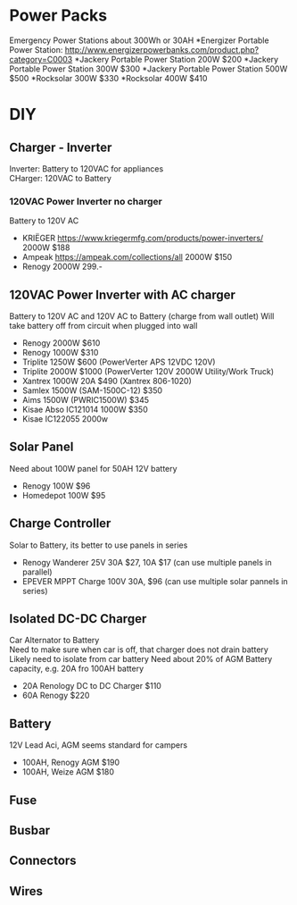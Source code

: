 # Power Packs
Emergency Power Stations about 300Wh or 30AH
*Energizer Portable Power Station: http://www.energizerpowerbanks.com/product.php?category=C0003
*Jackery Portable Power Station 200W $200
*Jackery Portable Power Station 300W $300
*Jackery Portable Power Station 500W $500
*Rocksolar 300W $330
*Rocksolar 400W $410

# DIY

## Charger - Inverter
Inverter: Battery to 120VAC for appliances   
CHarger: 120VAC to Battery  

### 120VAC Power Inverter no charger
Battery to 120V AC
* KRIËGER https://www.kriegermfg.com/products/power-inverters/ 2000W $188
* Ampeak https://ampeak.com/collections/all 2000W $150
* Renogy 2000W 299.-

## 120VAC Power Inverter with AC charger
Battery to 120V AC and 120V AC to Battery (charge from wall outlet)
Will take battery off from circuit when plugged into wall  
* Renogy 2000W $610
* Renogy 1000W $310
* Triplite 1250W $600 (PowerVerter APS 12VDC 120V)
* Triplite 2000W $1000 (PowerVerter 120V 2000W Utility/Work Truck)
* Xantrex 1000W 20A $490 (Xantrex 806-1020)
* Samlex 1500W (SAM-1500C-12) $350 
* Aims  1500W (PWRIC1500W) $345
* Kisae Abso IC121014 1000W $350
* Kisae IC122055 2000w

## Solar Panel
Need about 100W panel for 50AH 12V battery
* Renogy 100W $96
* Homedepot 100W $95

## Charge Controller
Solar to Battery, its better to use panels in series
* Renogy Wanderer 25V 30A $27, 10A $17 (can use multiple panels in parallel)
* EPEVER MPPT Charge 100V 30A, $96 (can use multiple solar pannels in series)

## Isolated DC-DC Charger
Car Alternator to Battery  
Need to make sure when car is off, that charger does not drain battery
Likely need to isolate from car battery
Need about 20% of AGM Battery capacity, e.g. 20A fro 100AH battery  
* 20A Renology DC to DC Charger $110
* 60A Renogy $220

## Battery
12V Lead Aci, AGM seems standard for campers  
* 100AH, Renogy AGM $190
* 100AH, Weize AGM $180

## Fuse

## Busbar

## Connectors

## Wires
